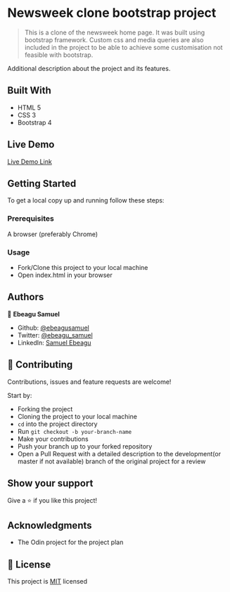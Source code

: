 # Newsweek clone bootstrap project

> This is a clone of the newsweek home page. It was built using bootstrap framework. Custom css and media queries are also included in the project to be able to achieve some customisation not feasible with bootstrap.


Additional description about the project and its features.

## Built With

- HTML 5
- CSS 3
- Bootstrap 4

## Live Demo

[Live Demo Link](https://raw.githack.com/ebeagusamuel/newsweek-clone/newsweek-clone/index.html)

## Getting Started

To get a local copy up and running follow these steps:

### Prerequisites

A browser (preferably Chrome)

### Usage

- Fork/Clone this project to your local machine
- Open index.html in your browser

## Authors

👤 **Ebeagu Samuel**

- Github: [@ebeagusamuel](https://github.com/ebeagusamuel)
- Twitter: [@ebeagu_samuel](https://twitter.com/ebeagu_samuel)
- LinkedIn: [Samuel Ebeagu](linkedin.com/in/samuel-ebeagu-7b4617110)

## 🤝 Contributing

Contributions, issues and feature requests are welcome!

Start by:

- Forking the project
- Cloning the project to your local machine
- `cd` into the project directory
- Run `git checkout -b your-branch-name`
- Make your contributions
- Push your branch up to your forked repository
- Open a Pull Request with a detailed description to the development(or master if not available) branch of the original project for a review

## Show your support

Give a ⭐️ if you like this project!

## Acknowledgments

- The Odin project for the project plan

## 📝 License

This project is [MIT](LICENSE.md) licensed